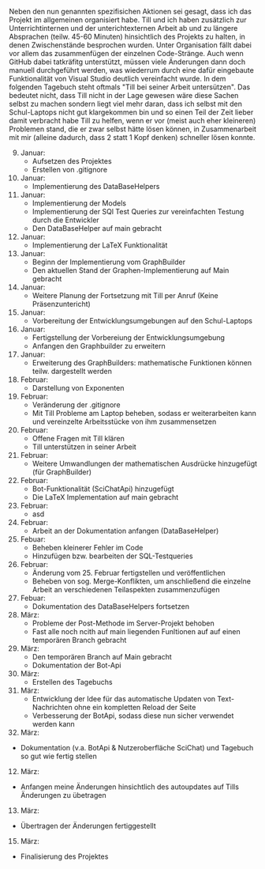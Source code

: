 Neben den nun genannten spezifisichen Aktionen sei gesagt, dass ich das Projekt im allgemeinen organisiert habe. Till und ich haben zusätzlich zur Unterrichtinternen und der unterichtexternen Arbeit ab und zu längere Absprachen (teilw. 45-60 Minuten) hinsichtlich des Projekts zu halten, in denen Zwischenstände besprochen wurden. Unter Organisation fällt dabei vor allem das zusammenfügen der einzelnen Code-Stränge. Auch wenn GitHub dabei tatkräfitg unterstützt, müssen viele Änderungen dann doch manuell durchgeführt werden, was wiederrum durch eine dafür eingebaute Funktionalität von Visual Studio deutlich vereinfacht wurde.
In dem folgenden Tagebuch steht oftmals "Till bei seiner Arbeit untersützen". Das bedeutet nicht, dass Till nicht in der Lage gewesen wäre diese Sachen selbst zu machen sondern liegt viel mehr daran, dass ich selbst mit den Schul-Laptops nicht gut klargekommen bin und so einen Teil der Zeit lieber damit verbracht habe Till zu helfen, wenn er vor (meist auch eher kleineren) Problemen stand, die er zwar selbst hätte lösen können, in Zusammenarbeit mit mir (alleine dadurch, dass 2 statt 1 Kopf denken) schneller lösen konnte.

09. Januar:
    - Aufsetzen des Projektes
    - Erstellen von .gitignore
12. Januar:
    - Implementierung des DataBaseHelpers
13. Januar:
    - Implementierung der Models
    - Implementierung der SQl Test Queries zur vereinfachten Testung durch die Entwickler
    - Den DataBaseHelper auf main gebracht
17. Januar:
    - Implementierung der LaTeX Funktionalität
20. Januar:
    - Beginn der Implementierung vom GraphBuilder
    - Den aktuellen Stand der Graphen-Implementierung auf Main gebracht
22. Januar:
    - Weitere Planung der Fortsetzung mit Till per Anruf (Keine Präsenzuntericht)
24. Januar:
    - Vorbereitung der Entwicklungsumgebungen auf den Schul-Laptops
29. Januar:
    - Fertigstellung der Vorbereiung der Entwicklungsumgebung
    - Anfangen den Graphbuilder zu erweitern
31. Januar:
    - Erweiterung des GraphBuilders: mathematische Funktionen können teilw. dargestellt werden
05. Februar:
    - Darstellung von Exponenten
07. Februar:
    - Veränderung der .gitignore
    - Mit Till Probleme am Laptop beheben, sodass er weiterarbeiten kann und vereinzelte Arbeitsstücke von ihm zusammensetzen
12. Februar:
    - Offene Fragen mit Till klären
    - Till unterstützen in seiner Arbeit
14. Februar:
    - Weitere Umwandlungen der mathematischen Ausdrücke hinzugefügt (für GraphBuilder)
17. Februar:
    - Bot-Funktionalität (SciChatApi) hinzugefügt
    - Die LaTeX Implementation auf main gebracht
19. Februar:
    - asd
21. Februar:
    - Arbeit an der Dokumentation anfangen (DataBaseHelper)
25. Febuar:
    - Beheben kleinerer Fehler im Code
    - Hinzufügen bzw. bearbeiten der SQL-Testqueries
26. Februar:
    - Änderung vom 25. Februar fertigstellen und veröffentlichen
    - Beheben von sog. Merge-Konflikten, um anschließend die einzelne Arbeit an verschiedenen Teilaspekten zusammenzufügen
28. Febuar:
    - Dokumentation des DataBaseHelpers fortsetzen
04. März:
    - Probleme der Post-Methode im Server-Projekt behoben
    - Fast alle noch ncith auf main liegenden Funltionen auf auf einen temporären Branch gebracht
06. März:
    - Den temporären Branch auf Main gebracht
    - Dokumentation der Bot-Api
07. März:
    - Erstellen des Tagebuchs
10. März:
    - Entwicklung der Idee für das automatische Updaten von Text-Nachrichten ohne ein kompletten Reload der Seite
    - Verbesserung der BotApi, sodass diese nun sicher verwendet werden kann
11. März:
  - Dokumentation (v.a. BotApi & Nutzeroberfläche SciChat) und Tagebuch so gut wie fertig stellen
12. März:
  - Anfangen meine Änderungen hinsichtlich des autoupdates auf Tills Änderungen zu übetragen
13. März:
  - Übertragen der Änderungen fertiggestellt
15. März:
  - Finalisierung des Projektes
